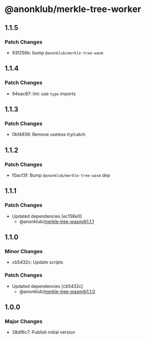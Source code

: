 # @anonklub/merkle-tree-worker

## 1.1.5

### Patch Changes

- 93f256b: bump `@anonklub/merkle-tree-wasm`

## 1.1.4

### Patch Changes

- 94eac87: lint: use `type` imports

## 1.1.3

### Patch Changes

- 0bf4936: Remove useless try/catch

## 1.1.2

### Patch Changes

- f0acf3f: Bump `@anonklub/merkle-tree-wasm` dep

## 1.1.1

### Patch Changes

- Updated dependencies [ec158e0]
  - @anonklub/merkle-tree-wasm@1.1.1

## 1.1.0

### Minor Changes

- cb5432c: Update scripts

### Patch Changes

- Updated dependencies [cb5432c]
  - @anonklub/merkle-tree-wasm@1.1.0

## 1.0.0

### Major Changes

- 38df6c7: Publish initial version
